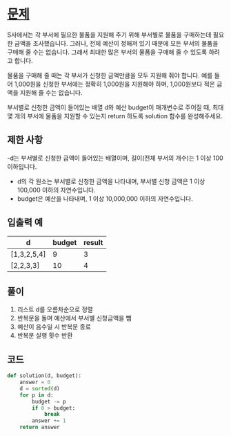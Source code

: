 # [문제](https://programmers.co.kr/learn/courses/30/lessons/12982)  
S사에서는 각 부서에 필요한 물품을 지원해 주기 위해 부서별로 물품을 구매하는데 필요한 금액을 조사했습니다. 그러나, 전체 예산이 정해져 있기 때문에 모든 부서의 물품을 구매해 줄 수는 없습니다. 그래서 최대한 많은 부서의 물품을 구매해 줄 수 있도록 하려고 합니다.

물품을 구매해 줄 때는 각 부서가 신청한 금액만큼을 모두 지원해 줘야 합니다. 예를 들어 1,000원을 신청한 부서에는 정확히 1,000원을 지원해야 하며, 1,000원보다 적은 금액을 지원해 줄 수는 없습니다.

부서별로 신청한 금액이 들어있는 배열 d와 예산 budget이 매개변수로 주어질 때, 최대 몇 개의 부서에 물품을 지원할 수 있는지 return 하도록 solution 함수를 완성해주세요.

## 제한 사항  
-d는 부서별로 신청한 금액이 들어있는 배열이며, 길이(전체 부서의 개수)는 1 이상 100 이하입니다.
- d의 각 원소는 부서별로 신청한 금액을 나타내며, 부서별 신청 금액은 1 이상 100,000 이하의 자연수입니다.
- budget은 예산을 나타내며, 1 이상 10,000,000 이하의 자연수입니다.
## 입출력 예  
|d|budget|result|
|-----|-----|----|
|[1,3,2,5,4]	|9|3|
|[2,2,3,3]	|10|4|

## 풀이  
1. 리스트 d를 오름차순으로 정렬
1. 반복문을 돌며 예산에서 부서별 신청금액을 뺌
1. 예산이 음수일 시 반복문 종료
1. 반복문 실행 횟수 반환
## 코드  

```python
def solution(d, budget):
    answer = 0
    d = sorted(d)
    for p in d:
        budget -= p
        if 0 > budget:
            break
        answer += 1
    return answer
```
